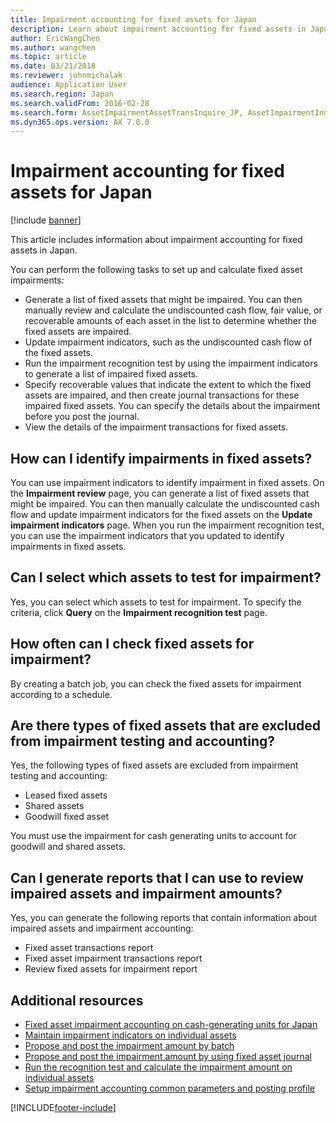 ```yaml
---
title: Impairment accounting for fixed assets for Japan
description: Learn about impairment accounting for fixed assets in Japan, including answers to questions about identifying impairments.
author: EricWangChen
ms.author: wangchen
ms.topic: article
ms.date: 03/21/2018
ms.reviewer: johnmichalak
audience: Application User
ms.search.region: Japan
ms.search.validFrom: 2016-02-28
ms.search.form: AssetImpairmentAssetTransInquire_JP, AssetImpairmentIndicator_JP, AssetImpairmentManageTestResult_JP
ms.dyn365.ops.version: AX 7.0.0
---
```


# Impairment accounting for fixed assets for Japan

[!include [banner](../../includes/banner.md)]

This article includes information about impairment accounting for fixed assets in Japan.

You can perform the following tasks to set up and calculate fixed asset impairments:

-   Generate a list of fixed assets that might be impaired. You can then manually review and calculate the undiscounted cash flow, fair value, or recoverable amounts of each asset in the list to determine whether the fixed assets are impaired.
-   Update impairment indicators, such as the undiscounted cash flow of the fixed assets.
-   Run the impairment recognition test by using the impairment indicators to generate a list of impaired fixed assets.
-   Specify recoverable values that indicate the extent to which the fixed assets are impaired, and then create journal transactions for these impaired fixed assets. You can specify the details about the impairment before you post the journal.
-   View the details of the impairment transactions for fixed assets.

## How can I identify impairments in fixed assets?
You can use impairment indicators to identify impairment in fixed assets. On the **Impairment review** page, you can generate a list of fixed assets that might be impaired. You can then manually calculate the undiscounted cash flow and update impairment indicators for the fixed assets on the **Update impairment indicators** page. When you run the impairment recognition test, you can use the impairment indicators that you updated to identify impairments in fixed assets.

## Can I select which assets to test for impairment?
Yes, you can select which assets to test for impairment. To specify the criteria, click **Query** on the **Impairment recognition test** page.

## How often can I check fixed assets for impairment?
By creating a batch job, you can check the fixed assets for impairment according to a schedule.

## Are there types of fixed assets that are excluded from impairment testing and accounting?
Yes, the following types of fixed assets are excluded from impairment testing and accounting:

-   Leased fixed assets
-   Shared assets
-   Goodwill fixed asset

You must use the impairment for cash generating units to account for goodwill and shared assets.

## Can I generate reports that I can use to review impaired assets and impairment amounts?
Yes, you can generate the following reports that contain information about impaired assets and impairment accounting:

-   Fixed asset transactions report
-   Fixed asset impairment transactions report
-   Review fixed assets for impairment report

## Additional resources
- [Fixed asset impairment accounting on cash-generating units for Japan](apac-jpn-impairment-accounting-cash-generating-unit.md)
- [Maintain impairment indicators on individual assets](maintain-impairment-indicators-individual-assets.md)
- [Propose and post the impairment amount by batch](propose-post-impairment-amount-batch.md)
- [Propose and post the impairment amount by using fixed asset journal](propose-post-impairment-amount-fixed-asset-journal.md)
- [Run the recognition test and calculate the impairment amount on individual assets](run-recognition-test-calculate.md)
- [Setup impairment accounting common parameters and posting profile](impairment-accounting.md)




[!INCLUDE[footer-include](../../../includes/footer-banner.md)]
